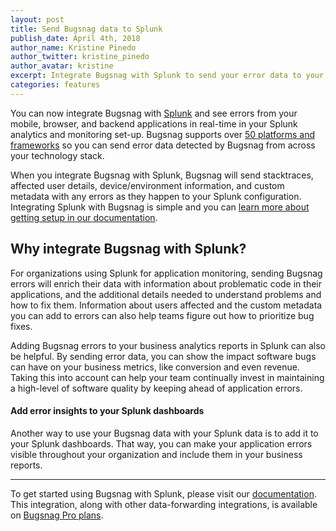 ```yaml
---
layout: post
title: Send Bugsnag data to Splunk
publish_date: April 4th, 2018
author_name: Kristine Pinedo
author_twitter: kristine_pinedo
author_avatar: kristine
excerpt: Integrate Bugsnag with Splunk to send your error data to your analytics and monitoring system.
categories: features
---
```


You can now integrate Bugsnag with [Splunk](https://www.splunk.com/) and see errors from your mobile, browser, and backend applications in real-time in your Splunk analytics and monitoring set-up. Bugsnag supports over [50 platforms and frameworks](https://www.bugsnag.com/platforms/) so you can send error data detected by Bugsnag from across your technology stack.

When you integrate Bugsnag with Splunk, Bugsnag will send stacktraces, affected user details, device/environment information, and custom metadata with any errors as they happen to your Splunk configuration. Integrating Splunk with Bugsnag is simple and you can [learn more about getting setup in our documentation](https://docs.bugsnag.com/product/integrations/splunk/).

## Why integrate Bugsnag with Splunk?

For organizations using Splunk for application monitoring, sending Bugsnag errors will enrich their data with information about problematic code in their applications, and the additional details needed to understand problems and how to fix them. Information about users affected and the custom metadata you can add to errors can also help teams figure out how to prioritize bug fixes.

Adding Bugsnag errors to your business analytics reports in Splunk can also be helpful. By sending error data, you can show the impact software bugs can have on your business metrics, like conversion and even revenue. Taking this into account can help your team continually invest in maintaining a high-level of software quality by keeping ahead of application errors.   

#### Add error insights to your Splunk dashboards  

Another way to use your Bugsnag data with your Splunk data is to add it to your Splunk dashboards. That way, you can make your application errors visible throughout your organization and include them in your business reports.

---

To get started using Bugsnag with Splunk, please visit our [documentation](https://docs.bugsnag.com/product/integrations/splunk/#configuration). This integration, along with other data-forwarding integrations, is available on [Bugsnag Pro plans](https://www.bugsnag.com/pricing/).
